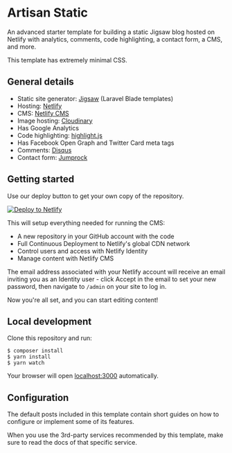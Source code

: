 # Artisan Static

An advanced starter template for building a static Jigsaw blog hosted on Netlify with analytics, comments, code highlighting, a contact form, a CMS, and more.

This template has extremely minimal CSS.

## General details

- Static site generator: [Jigsaw](http://jigsaw.tighten.co) (Laravel Blade templates)
- Hosting: [Netlify](https://www.netlify.com)
- CMS: [Netlify CMS](https://www.netlifycms.org)
- Image hosting: [Cloudinary](https://cloudinary.com)
- Has Google Analytics
- Code highlighting: [highlight.js](https://github.com/highlightjs/highlight.js)
- Has Facebook Open Graph and Twitter Card meta tags
- Comments: [Disqus](https://disqus.com)
- Contact form: [Jumprock](https://jumprock.co)

## Getting started

Use our deploy button to get your own copy of the repository.

[![Deploy to Netlify](https://www.netlify.com/img/deploy/button.svg)](https://app.netlify.com/start/deploy?repository=https://github.com/raniesantos/artisan-static&stack=cms)

This will setup everything needed for running the CMS:

- A new repository in your GitHub account with the code
- Full Continuous Deployment to Netlify's global CDN network
- Control users and access with Netlify Identity
- Manage content with Netlify CMS

The email address associated with your Netlify account will receive an email inviting you as an
Identity user - click Accept in the email to set your new password, then navigate to `/admin` on
your site to log in.

Now you're all set, and you can start editing content!

## Local development

Clone this repository and run:

```shell
$ composer install
$ yarn install
$ yarn watch
```

Your browser will open [localhost:3000](http://localhost:3000/) automatically.

## Configuration

The default posts included in this template contain short guides on how to configure or implement some of its features.

When you use the 3rd-party services recommended by this template, make sure to read the docs of that specific service.
